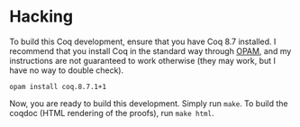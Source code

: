 # Hacking

To build this Coq development, ensure that you have Coq 8.7 installed. I
recommend that you install Coq in the standard way through
[OPAM](https://opam.ocaml.org/), and my instructions are not guaranteed to work
otherwise (they may work, but I have no way to double check).

    opam install coq.8.7.1+1

Now, you are ready to build this development. Simply run `make`. To build the
coqdoc (HTML rendering of the proofs), run `make html`.
